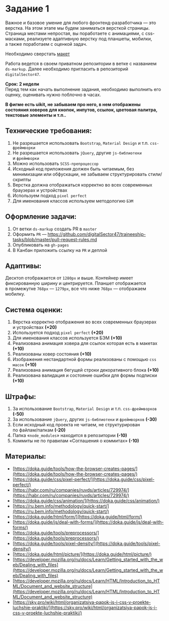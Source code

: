 # Задание 1
Важное и&nbsp;базовое умение для любого фронтенд-разработчика&nbsp;&mdash; это верстка. На&nbsp;этом этапе мы&nbsp;будем заниматься версткой страницы. Страница местами непростая, вы&nbsp;поработаете с&nbsp;анимациями, с&nbsp;css-масками, реализуете адаптивную верстку под планшеты, мобилки, а&nbsp;также поработаем с&nbsp;оценкой задач.

Необходимо сверстать [макет](https://www.figma.com/design/mu3xyHH7jl5xGsAB6C0eDa/DS%2F%D1%81%D1%82%D0%B0%D0%B6%D0%B8%D1%80%D0%BE%D0%B2%D0%BA%D0%B0%2F1?node-id=0-1&t=pO8T3EvVcBMVUoT6-1])<br />

Работа ведется в&nbsp;своем приватном репозитории в&nbsp;ветке с&nbsp;названием `ds-markup`. Далее необходимо пригласить в&nbsp;репозиторий `digitalSector47`.

**Срок: 2&nbsp;недели**<br />
Перед тем как начать выполнение задания, необходимо выполнить его оценку, оценивать нужно поблочно в&nbsp;часах.

**В фигме есть uikit, не забываем про него, в нем отображены состояния ховеров для кнопок, инпутов, ссылок, цветовая палитра, текстовые элементы и т.п..**

## Технические требования:
1. Не&nbsp;разрешается использовать `Bootstrap`, `Material Design` и&nbsp;т.п. `сss-фреймворки`
2. Не&nbsp;разрешается использовать `jQuery`, другие `js-библиотеки` и&nbsp;`фреймворки`
3. Можно использовать `SCSS-препроцессор`
4. Исходный код приложения должен быть читаемым, без минимизации или обфускации, не&nbsp;забываем структурировать стили/скрипты
5. Верстка должна отображаться корректно во&nbsp;всех современных браузерах и&nbsp;устройствах
6. Используем подход `pixel perfect`
7. Для именования классов используем методологию `БЭМ`

## Оформление задачи:
1. От&nbsp;ветки `ds-markup` создать&nbsp;PR в&nbsp;`master`
2. Оформить `PR`&nbsp;&mdash; https://github.com/digitalSector47/traineeship-tasks/blob/master/pull-request-rules.md
3. Опубликовать на&nbsp;`gh-pages`
4. В&nbsp;Канбан приложить ссылку на&nbsp;`PR` и&nbsp;деплой
   
## Адаптивы:
Десктоп отображается от&nbsp;`1280px` и&nbsp;выше. Контейнер имеет фиксированную ширину и&nbsp;центрируется. Планшет отображается в&nbsp;промежутке `768px`&nbsp;&mdash; `1279px`, все что ниже `768px`&nbsp;&mdash; отображаем мобилку.

## Система оценки:
1. Верстка корректно отображения во&nbsp;всех современных браузерах и&nbsp;устройствах **(+20)**
2. Используется подход `pixel perfect` **(+20)**
3. Для именования классов используется БЭМ **(+10)**
4. Реализована анимация ховера для ссылок которая есть в&nbsp;макетах **(+10)**
5. Реализованы ховер состояния **(+10)**
6. Изображения нестандартной формы реализованы с&nbsp;помощью `css масок` **(+10)**
7. Реализована анимация бегущей строки декоративного блока **(+10)**
8. Реализована валидация и&nbsp;состояние ошибки для формы подписки **(+10)**

## Штрафы:
1. За&nbsp;использование `Bootstrap`, `Material Design` и&nbsp;т.п. `сss-фреймворков` **(-50)**
2. За&nbsp;использование `jQuery`, других `js-библиотеки` и&nbsp;`фреймворков` **(-30)**
3. Если исходный код проекта не&nbsp;читаем, не&nbsp;структурирован по&nbsp;файлам/папкам **(-20)**
4. Папка &laquo;`node_modules`&raquo; находится в&nbsp;репозитории **(-10)**
5. Коммиты не&nbsp;по&nbsp;правилам &laquo;Соглашения о&nbsp;коммитах&raquo; **(-10)**

## Материалы:
+ [https://doka.guide/tools/how-the-browser-creates-pages/](https://doka.guide/tools/how-the-browser-creates-pages/)
+ [https://doka.guide/css/pixel-perfect/](https://doka.guide/css/pixel-perfect/)
+ [https://habr.com/ru/companies/ruvds/articles/729974/](https://habr.com/ru/companies/ruvds/articles/729974/)
+ [https://doka.guide/css/animation/](https://doka.guide/css/animation/)
+ [https://ru.bem.info/methodology/quick-start/](https://ru.bem.info/methodology/quick-start/)
+ [https://doka.guide/html/form/](https://doka.guide/html/form/)
+ [https://doka.guide/js/deal-with-forms/](https://doka.guide/js/deal-with-forms/)
+ [https://doka.guide/tools/preprocessors/](https://doka.guide/tools/preprocessors/)
+ [https://doka.guide/tools/pixel-density/](https://doka.guide/tools/pixel-density/)
+ [https://doka.guide/html/picture/](https://doka.guide/html/picture/)
+ [https://developer.mozilla.org/ru/docs/Learn/Getting_started_with_the_web/Dealing_with_files](https://developer.mozilla.org/ru/docs/Learn/Getting_started_with_the_web/Dealing_with_files)
+ [https://developer.mozilla.org/ru/docs/Learn/HTML/Introduction_to_HTML/Document_and_website_structure](https://developer.mozilla.org/ru/docs/Learn/HTML/Introduction_to_HTML/Document_and_website_structure)
+ [https://sky.pro/wiki/html/organizatsiya-papok-js-i-css-v-proekte-luchshie-praktiki/](https://sky.pro/wiki/html/organizatsiya-papok-js-i-css-v-proekte-luchshie-praktiki/)

